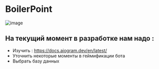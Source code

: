 # BoilerPoint


![image](https://github.com/GigaOrg/BoilerPoint/assets/128917932/a9f12a20-753b-4929-a2c2-15502e8a9c59)



## На текущий момент в разработке нам надо :

- Изучить : https://docs.aiogram.dev/en/latest/
- Уточнить некоторые моменты в геймификации бота 
- Выбрать базу данных
